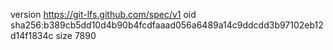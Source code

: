 version https://git-lfs.github.com/spec/v1
oid sha256:b389cb5dd10d4b90b4fcdfaaad056a6489a14c9ddcdd3b97102eb12d14f1834c
size 7890
